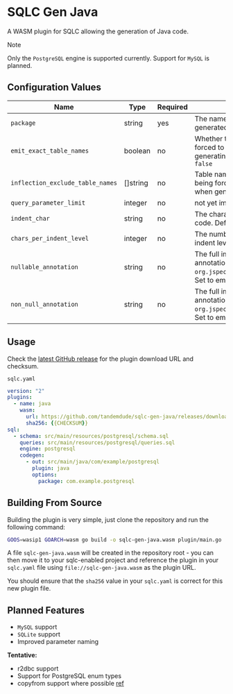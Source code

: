 # SQLC Gen Java

A WASM plugin for SQLC allowing the generation of Java code.

> [!NOTE]
> Only the `PostgreSQL` engine is supported currently. Support for `MySQL` is planned.

## Configuration Values

| Name                             | Type     | Required | Description                                                                                                                              |
|----------------------------------|----------|----------|------------------------------------------------------------------------------------------------------------------------------------------|
| `package`                        | string   | yes      | The name of the package where the generated files will be located                                                                        |
| `emit_exact_table_names`         | boolean  | no       | Whether table names will not be forced to singular form when generating the models. Defaults to `false`                                  |
| `inflection_exclude_table_names` | []string | no       | Table names to be excluded from being forced into singular form when generating the models.                                              |
| `query_parameter_limit`          | integer  | no       | not yet implemented                                                                                                                      |
| `indent_char`                    | string   | no       | The character to use to indent the code. Defaults to space `" "`                                                                         |
| `chars_per_indent_level`         | integer  | no       | The number of characters per indent level. Defaults to `4`                                                                               |
| `nullable_annotation`            | string   | no       | The full import path for the nullable annotation to use. Defaults to `org.jspecify.annotations.Nullable`. Set to empty string to disable |
| `non_null_annotation`            | string   | no       | The full import path for the nonnull annotation to use. Defaults to `org.jspecify.annotations.NonNull`. Set to empty string to disable   |

## Usage

Check the [latest GitHub release](https://github.com/tandemdude/sqlc-gen-java/releases/latest) for the plugin download URL and checksum.

`sqlc.yaml`
```yaml
version: "2"
plugins:
  - name: java
    wasm:
      url: https://github.com/tandemdude/sqlc-gen-java/releases/download/{{VERSION}}/sqlc-gen-java.wasm
      sha256: {{CHECKSUM}}
sql:
  - schema: src/main/resources/postgresql/schema.sql
    queries: src/main/resources/postgresql/queries.sql
    engine: postgresql
    codegen:
      - out: src/main/java/com/example/postgresql
        plugin: java
        options:
          package: com.example.postgresql
```

## Building From Source

Building the plugin is very simple, just clone the repository and run the following command:

```bash
GOOS=wasip1 GOARCH=wasm go build -o sqlc-gen-java.wasm plugin/main.go
```

A file `sqlc-gen-java.wasm` will be created in the repository root - you can then move it to your sqlc-enabled project
and reference the plugin in your `sqlc.yaml` file using `file://sqlc-gen-java.wasm` as the plugin URL.

You should ensure that the `sha256` value in your `sqlc.yaml` is correct for this new plugin file.

## Planned Features

- `MySQL` support
- `SQLite` support
- Improved parameter naming

**Tentative:**

- r2dbc support
- Support for PostgreSQL enum types
- copyfrom support where possible [ref](https://www.baeldung.com/jdbc-batch-processing)
